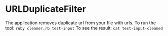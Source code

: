 URLDuplicateFilter
==================

The application removes duplicate url from your file with urls.
To run the tool: ```ruby cleaner.rb test-input```
To see the result: ```cat test-input-cleaned```  

